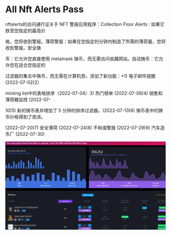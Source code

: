 # All Nft Alerts Pass

nftalerts的访问通行证关于 NFT 警报应用程序：Collection Floor Alerts : 如果它跌至您指定的最高价

格，您将收到警报。薄荷警报：如果在您指定的分钟内制造了所需的薄荷量，您将收到警报。安全铸

币：它允许您直接使用 metamask 铸币，而无需访问收藏网站。自动铸币：它允许您在适合您指定的

过滤器的集合中铸币，而无需在计算机旁。添加了新功能：*1) 电子邮件提醒 (2022-07-02)2）

minting list中的表格排序（2022-07-04）3) 热门榜单 (2022-07-08)4) 销售和薄荷糖监控 (2022-07-

10)5) 新的铸币表并增加了 5 分钟的排序过滤器。(2022-07-13)6) 铸币表中的铸币价格得到了改进。

(2022-07-20)7) 安全薄荷 (2022-07-24)8) 不和谐警报 (2022-07-29)9) 汽车造币厂 (2022-07-30)

![NFT](4562.PNG)
